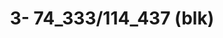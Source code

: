 ---
ee_id_thing: na
site: na
type: na
inv_num: 2022-009
add_credit:
url: 2022-009
title: '3- 74_333/114_437 (blk) '
year: '2022'
display_year: '2022'
medium: UV ink on IKEA LINNMON  table tops
dims: 200 x 120 x 4 cm
pitch:
ps:
live_url:
youtube:
related_code:
imgs: flatware-2022-009-web-ih--rg5T.jpg
subheading:
download:
commission:
related:
layout: things-i-made
---